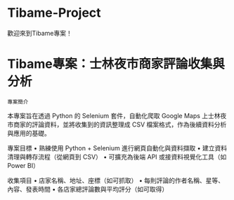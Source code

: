 # Tibame-Project 

歡迎來到Tibame專案！


# Tibame專案：士林夜市商家評論收集與分析

    專案簡介

本專案旨在透過 Python 的 Selenium 套件，自動化爬取 Google Maps 上士林夜市商家的評論資料，並將收集到的資訊整理成 CSV 檔案格式，作為後續資料分析與應用的基礎。

專案目標
	•	熟練使用 Python + Selenium 進行網頁自動化與資料擷取
	•	建立資料清理與轉存流程（從網頁到 CSV）
	•	可擴充為後端 API 或接資料視覺化工具（如 Power BI）

收集項目
	•	店家名稱、地址、座標（如可抓取）
	•	每則評論的作者名稱、星等、內容、發表時間
	•	各店家總評論數與平均評分（如可取得）